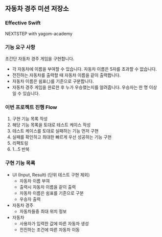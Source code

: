 ## 자동차 경주 미션 저장소
### Effective Swift
NEXTSTEP with yagom-academy

### 기능 요구 사항
초간단 자동차 경주 게임을 구현합니다.

- 각 자동차에 이름을 부여할 수 있습니다. 자동차 이름은 5자를 초과할 수 없습니다.
- 전진하는 자동차를 출력할 때 자동차 이름을 같이 출력합니다.
- 자동차 이름은 쉼표(,)를 기준으로 구분합니다.
- 자동차 경주 게임을 완료한 후 누가 우승했는지를 알려줍니다. 우승자는 한 명 이상일 수 있습니다.

### 이번 프로젝트 진행 Flow
1. 구현 기능 목록 작성
2. 해당 기능 목록을 토대로 테스트 케이스 작성
3. 테스트 케이스를 토대로 실패하는 기능 먼저 구현
4. 실패를 확인하고 최대한 빠르게 우선 성공하는 기능 구현
5. 리팩토링
6. 1...5 반복

### 구현 기능 목록

- UI (Input, Result) (단위 테스트 구현 제외)
    - 자동차 이름 부여
    - 출력시 자동차 이름을 같이 출력
    - 자동차 이름은 쉼표를 기준으로 구분
    - 우승자 출력
- 자동차 경주
    - 자동차들중 최대 위치 정보
- 자동차
    - 사용자가 입력한 값에 따른 자동차 생성
    - 전진하는 조건에 따른 자동차 이동
